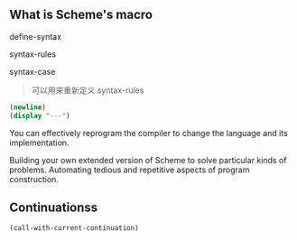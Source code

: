 ## What is Scheme's macro

define-syntax

syntax-rules

syntax-case

> 可以用来重新定义 syntax-rules

```scheme
(newline)
(display "---")

```

You can effectively reprogram the compiler to change the language and its implementation.

Building your own extended version of Scheme to solve particular kinds of problems. Automating tedious and repetitive aspects of program construction.

## Continuationss

```
(call-with-current-continuation)
```

